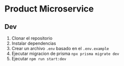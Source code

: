 # Product Microservice

## Dev

1. Clonar el repositorio
2. Instalar dependencias
3. Crear un archivo `.env` basado en el `.env.example`
4. Ejecutar migracion de prisma `npx prisma migrate dev`
5. Ejecutar `npm run start:dev`